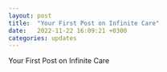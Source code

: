 ```yaml
---
layout: post
title:  "Your First Post on Infinite Care"
date:   2022-11-22 16:09:21 +0300
categories: updates
---
```


Your First Post on Infinite Care